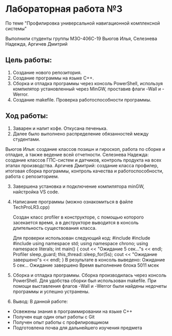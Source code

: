  # Лабораторная работа №3

По теме "Профилировка универсальной навигационной комплексной системы"

Выполнили студенты группы М3О-406С-19 Вьюгов Илья, Селезнева Надежда, Аргичев Дмитрий

## Цель работы:

1.  Создание нового репозитория.
2.  Создание программы на языке С++.
3.  Сборка и отладка программы через консоль PowerShell, используя компилятор установленный через MinGW, проставив флаги -Wall и -Werror.
4.  Создание makefile. Проверка работоспособности программы.

## Ход работы:

1. Заварен и налит кофе. Откусана печенька.
2. Далее было выполнено распределение обязанностей между студентами.

Вьюгов Илья: создание классов позишн и гироскоп, работа по сборке и отладке, а также ведение всей отчетности.
Селезнева Надежда: создание классов ГПС-систем и датчиков, контроль продукта на всех этапах производства.
Аргичев Дмитрий: создание класса профилер, итоговая сборка программы, контроль качества и работоспособности, работа с репозиторием.

3. Завершена установка и подключение компилятора minGW, найстройка VS code.
4. Написание программы (можно ознакомиться в файле TechProLR3.cpp)

    Создан класс profiler в конструкторе, с помощью которого засекается время, а в деструкторе выводится в консоль длительность существования класса.

	Для проверки использован следующий код:
     #include <chrono>
     #include <iostream>
     #include <thread>
     using namespace std;
     using namespace chrono;
     using namespace literals;
	int main() {
	cout << "Ожидание 5 сек..."s << endl;
	Profiler  sleep_guard;
 	this_thread::sleep_for(5s);
	cout << "Ожидание завершено"s << endl;
	}
В результате в консоль выведено:
Ожидание 5 сек...
Ожидание завершено
Время выполнение блока 5011 мсек


5. Сборка и отладка программы. Сборка производилась через консоль PowerShell. Для удобства сборки был использован makefile.
При помощи выставления флагов -Wall и -Werror были найдены недочеты программы и успешно устранены.

6. Вывод:
 В данной работе:
 - Освежены знания в программировании на языке С++
 - Получен еще один опыт работы с Git
 - Получен опыт работы с профилировщиком
 - Подготовлена почва для дальнейшего изучения предмета

